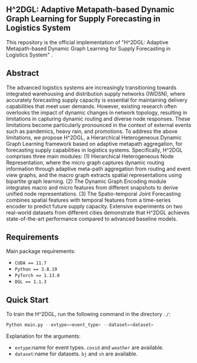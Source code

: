 ## **H^2DGL: Adaptive Metapath-based Dynamic Graph Learning for Supply Forecasting in Logistics System**
This repository is the official implementation of "H^2DGL: Adaptive Metapath-based Dynamic Graph Learning for Supply Forecasting in Logistics System" .
## **Abstract**
The advanced logistics systems are increasingly transitioning towards integrated warehousing and distribution supply networks (IWDSN), where accurately forecasting supply capacity is essential for maintaining delivery capabilities that meet user demands. However, existing research often overlooks the impact of dynamic changes in network topology, resulting in limitations in capturing dynamic routing and diverse node responses. These limitations become particularly pronounced in the context of external events such as pandemics, heavy rain, and promotions. To address the above limitations, we propose H^2DGL, a Hierarchical Heterogeneous Dynamic Graph Learning framework based on adaptive metapath aggregation, for forecasting supply capabilities in logistics systems. 
Specifically, H^2DGL comprises three main modules: (1) Hierarchical Heterogeneous Node Representation, where the micro graph captures dynamic routing information through adaptive meta-path aggregation from routing and event view graphs, and the macro graph extracts spatial representations using bipartite graph learning. (2) The Dynamic Graph Encoding module integrates macro and micro features from different snapshots to derive unified node representations. (3) The Spatio-temporal Joint Forecasting combines spatial features with temporal features from a time-series encoder to predict future supply capacity. Extensive experiments on two real-world datasets from different cities demonstrate that H^2DGL achieves state-of-the-art performance compared to advanced baseline models. 
## Requirements
Main package requirements:
- `CUDA == 11.7`
- `Python == 3.8.19`
- `PyTorch == 1.13.0`
- `DGL == 1.1.3`

## Quick Start
To train the H^2DGL, run the following command in the directory `./`:
```Python
Python main.py --evtype=<event_type> --dataset=<dataset>
```
Explanation for the arguments:
- `evtype`:name for event types. `covid` and `weather` are available.
- `dataset`:name for datasets. `bj` and `sh` are available.
